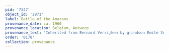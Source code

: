 ```yaml
---
pid: '7347'
object_id: '2971'
label: Battle of the Amazons
provenance_date: ca. 1960
provenance_location: Belgium, Antwerp
provenance_text: 'Inherited from Bernard Verrijken by grandson Emile Verrijken, Esq. '
order: '0178'
collection: provenance
---
```

